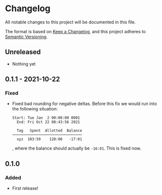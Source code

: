 # Changelog
All notable changes to this project will be documented in this file.

The format is based on [Keep a Changelog](https://keepachangelog.com/en/1.0.0/),
and this project adheres to [Semantic Versioning](https://semver.org/spec/v2.0.0.html).


## Unreleased
- Nothing yet


## 0.1.1 - 2021-10-22
### Fixed
- Fixed bad rounding for negative deltas. Before this fix we would run into
  the following situation:
  ```
  Start: Tue Jan  2 00:00:00 0001
    End: Fri Oct 22 08:43:56 2021

    Tag   Spent  Allotted  Balance
  ────────────────────────────────
    xyz  103:59    120:00   -17:01
  ```
  , where the balance should actually be `-16:01`. This is fixed now.


## 0.1.0
### Added
- First release!
